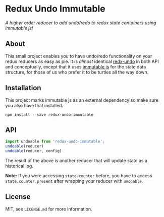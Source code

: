 # Redux Undo Immutable
_A higher order reducer to add undo/redo to redux state containers using immutable js!_

## About
This small project enables you to have undo/redo functionality on your redux reducers as easy as pie. It is _almost_ identical [redx-undo](https://github.com/omnidan/redux-undo/) in both API and conceptually, except that it uses [immutable js](https://facebook.github.io/immutable-js/) for the state data structure, for those of us who prefer it to be turtles all the way down.

## Installation
This project marks immutable js as an external dependency so make sure you also have that installed.
```
npm install --save redux-undo-immutable
```

## API
```js
import undoable from 'redux-undo-immutable';
undoable(reducer)
undoable(reducer, config)
```
The result of the above is another reducer that will update state as a historical log.

**Note:** If you were accessing `state.counter` before, you have to access
`state.counter.present` after wrapping your reducer with `undoable`.

## License
MIT, see `LICENSE.md` for more information.
